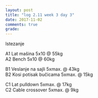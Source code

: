 ```yaml
---
layout: post
title: "log 2.11 week 3 day 3"
date: 2017-11-02
comments: true
grade:
---
```


Istezanje

A1 Lat mašina 5x10 @ 55kg     
A2 Bench 5x10 @ 60kg  

B1 Veslanje na sajli 5xmax. @ 43kg  
B2 Kosi potisak bučicama 5xmax. @ 15kg    

C1 Lat pulldown 5xmax. @ 17kg                
C2 Cable crossover 5xmax. @ 9kg      
